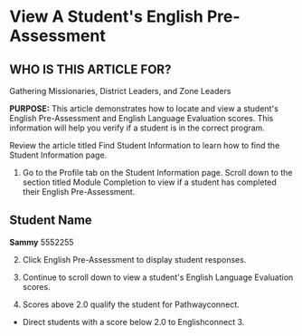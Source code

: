 # View A Student's English Pre-Assessment

## WHO IS THIS ARTICLE FOR?
Gathering Missionaries, District Leaders, and Zone Leaders

**PURPOSE:**
This article demonstrates how to locate and view a student's English Pre-Assessment and English Language Evaluation scores. This information will help you verify if a student is in the correct program.

Review the article titled Find Student Information to learn how to find the Student Information page.

1. Go to the Profile tab on the Student Information page. Scroll down to the section titled Module Completion to view if a student has completed their English Pre-Assessment.

## Student Name
**Sammy**
5552255

2. Click English Pre-Assessment to display student responses.

3. Continue to scroll down to view a student's English Language Evaluation scores.

4. Scores above 2.0 qualify the student for Pathwayconnect.
- Direct students with a score below 2.0 to Englishconnect 3.

